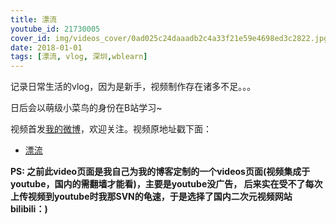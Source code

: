 ```yaml
---
title: 漂流
youtube_id: 21730005
cover_id: img/videos_cover/0ad025c24daaadb2c4a33f21e59e4698ed3c2822.jpg
date: 2018-01-01
tags: [漂流, vlog, 深圳,wblearn]
---
```

记录日常生活的vlog，因为是新手，视频制作存在诸多不足。。。

日后会以萌级小菜鸟的身份在B站学习~

视频首发[我的微博](http://weibo.com/wudalanggd)，欢迎关注。视频原地址戳下面：

* [ 漂流](https://www.bilibili.com/video/av21730005)

**PS:	之前此video页面是我自己为我的博客定制的一个videos页面(视频集成于youtube，国内的需翻墙才能看)，主要是youtube没广告，
后来实在受不了每次上传视频到youtube时我那SVN的龟速，于是选择了国内二次元视频网站bilibili：)**
